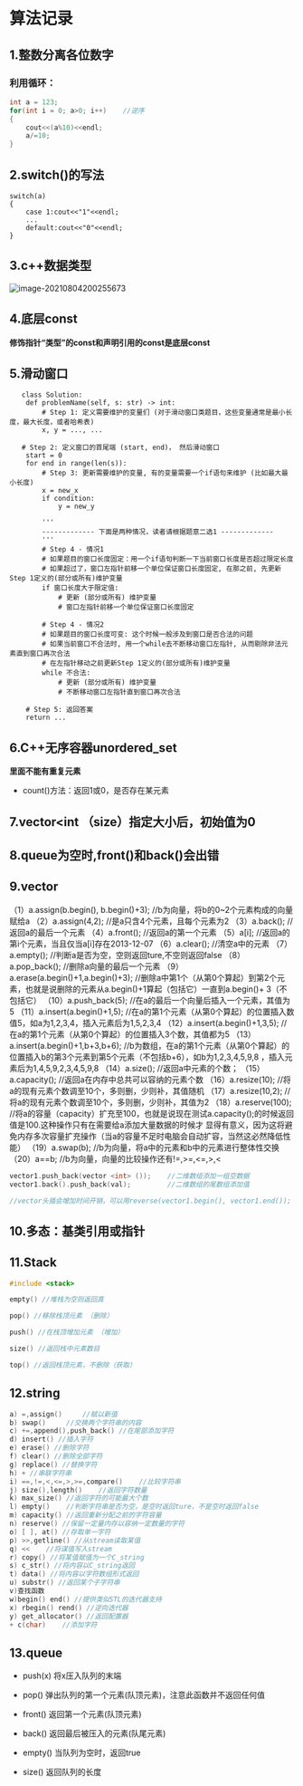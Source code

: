 # 算法记录

## 1.整数分离各位数字

### 利用循环：

```cpp
int a = 123;
for(int i = 0; a>0; i++)    //逆序
{
    cout<<(a%10)<<endl;
    a/=10;
}
```

## 2.switch()的写法

```
switch(a)
{
    case 1:cout<<"1"<<endl;
    ...
    default:cout<<"0"<<endl;
}
```

## 3.c++数据类型

![image-20210804200255673](C:\Users\victor\AppData\Roaming\Typora\typora-user-images\image-20210804200255673.png)

## 4.底层const

**修饰指针“类型”的const和声明引用的const是底层const**

## 5.滑动窗口

       class Solution:
        def problemName(self, s: str) -> int:
            # Step 1: 定义需要维护的变量们 (对于滑动窗口类题目，这些变量通常是最小长度，最大长度，或者哈希表)
            x, y = ..., ...
    
       # Step 2: 定义窗口的首尾端 (start, end)， 然后滑动窗口
        start = 0
        for end in range(len(s)):
            # Step 3: 更新需要维护的变量, 有的变量需要一个if语句来维护 (比如最大最小长度)
            x = new_x
            if condition:
                y = new_y
    
            '''
            ------------- 下面是两种情况，读者请根据题意二选1 -------------
            '''
            # Step 4 - 情况1
            # 如果题目的窗口长度固定：用一个if语句判断一下当前窗口长度是否超过限定长度 
            # 如果超过了，窗口左指针前移一个单位保证窗口长度固定, 在那之前, 先更新Step 1定义的(部分或所有)维护变量 
            if 窗口长度大于限定值:
                # 更新 (部分或所有) 维护变量 
                # 窗口左指针前移一个单位保证窗口长度固定
    
            # Step 4 - 情况2
            # 如果题目的窗口长度可变: 这个时候一般涉及到窗口是否合法的问题
            # 如果当前窗口不合法时, 用一个while去不断移动窗口左指针, 从而剔除非法元素直到窗口再次合法
            # 在左指针移动之前更新Step 1定义的(部分或所有)维护变量 
            while 不合法:
                # 更新 (部分或所有) 维护变量 
                # 不断移动窗口左指针直到窗口再次合法
    
        # Step 5: 返回答案
        return ...

## 6.C++无序容器unordered_set

**里面不能有重复元素**

- count()方法：返回1或0，是否存在某元素

## 7.vector<int （size）指定大小后，初始值为0

## 8.queue为空时,front()和back()会出错

## 9.vector

（1）a.assign(b.begin(), b.begin()+3); //b为向量，将b的0~2个元素构成的向量赋给a
    （2）a.assign(4,2); //是a只含4个元素，且每个元素为2
    （3）a.back(); //返回a的最后一个元素
    （4）a.front(); //返回a的第一个元素
    （5）a[i]; //返回a的第i个元素，当且仅当a[i]存在2013-12-07
    （6）a.clear(); //清空a中的元素
    （7）a.empty(); //判断a是否为空，空则返回ture,不空则返回false
    （8）a.pop_back(); //删除a向量的最后一个元素
    （9）a.erase(a.begin()+1,a.begin()+3); //删除a中第1个（从第0个算起）到第2个元素，也就是说删除的元素从a.begin()+1算起（包括它）一直到a.begin()+         3（不包括它）
    （10）a.push_back(5); //在a的最后一个向量后插入一个元素，其值为5
    （11）a.insert(a.begin()+1,5); //在a的第1个元素（从第0个算起）的位置插入数值5，如a为1,2,3,4，插入元素后为1,5,2,3,4
    （12）a.insert(a.begin()+1,3,5); //在a的第1个元素（从第0个算起）的位置插入3个数，其值都为5
    （13）a.insert(a.begin()+1,b+3,b+6); //b为数组，在a的第1个元素（从第0个算起）的位置插入b的第3个元素到第5个元素（不包括b+6），如b为1,2,3,4,5,9,8         ，插入元素后为1,4,5,9,2,3,4,5,9,8
    （14）a.size(); //返回a中元素的个数；
    （15）a.capacity(); //返回a在内存中总共可以容纳的元素个数
    （16）a.resize(10); //将a的现有元素个数调至10个，多则删，少则补，其值随机
    （17）a.resize(10,2); //将a的现有元素个数调至10个，多则删，少则补，其值为2
    （18）a.reserve(100); //将a的容量（capacity）扩充至100，也就是说现在测试a.capacity();的时候返回值是100.这种操作只有在需要给a添加大量数据的时候才         显得有意义，因为这将避免内存多次容量扩充操作（当a的容量不足时电脑会自动扩容，当然这必然降低性能） 
    （19）a.swap(b); //b为向量，将a中的元素和b中的元素进行整体性交换
    （20）a==b; //b为向量，向量的比较操作还有!=,>=,<=,>,<

```cpp
vector1.push_back(vector <int> ());    //二维数组添加一组空数据
vector1.back().push_back(val);         //二维数组的尾数组添加值

//vector头插会增加时间开销，可以用reverse(vector1.begin(), vector1.end());
```

## 10.多态：基类引用或指针

## 11.Stack

```cpp
#include <stack> 

empty() //堆栈为空则返回真

pop() //移除栈顶元素 （删除）

push() //在栈顶增加元素 （增加）

size() //返回栈中元素数目

top() //返回栈顶元素，不删除（获取）
```

## 12.string

```cpp
a) =,assign()     //赋以新值
b) swap()     //交换两个字符串的内容
c) +=,append(),push_back() //在尾部添加字符
d) insert() //插入字符
e) erase() //删除字符
f) clear() //删除全部字符
g) replace() //替换字符
h) + //串联字符串
i) ==,!=,<,<=,>,>=,compare()    //比较字符串
j) size(),length()    //返回字符数量
k) max_size() //返回字符的可能最大个数
l) empty()    //判断字符串是否为空，是空时返回ture，不是空时返回false
m) capacity() //返回重新分配之前的字符容量
n) reserve() //保留一定量内存以容纳一定数量的字符
o) [ ], at() //存取单一字符
p) >>,getline() //从stream读取某值
q) <<    //将谋值写入stream
r) copy() //将某值赋值为一个C_string
s) c_str() //将内容以C_string返回
t) data() //将内容以字符数组形式返回
u) substr() //返回某个子字符串
v)查找函数
w)begin() end() //提供类似STL的迭代器支持
x) rbegin() rend() //逆向迭代器
y) get_allocator() //返回配置器
+ c(char)    //添加字符
```

## 13.queue

- push(x) 将x压入队列的末端

- pop() 弹出队列的第一个元素(队顶元素)，注意此函数并不返回任何值

- front() 返回第一个元素(队顶元素)

- back() 返回最后被压入的元素(队尾元素)

- empty() 当队列为空时，返回true

- size() 返回队列的长度
